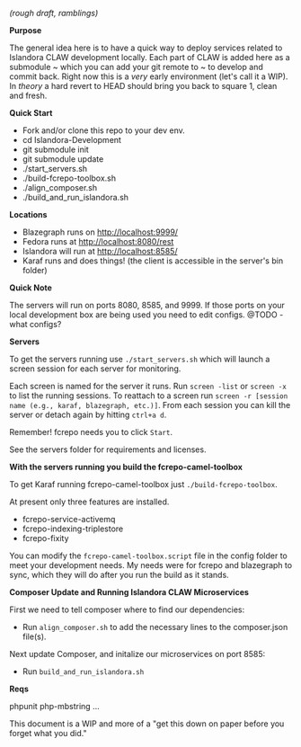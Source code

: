 *(rough draft, ramblings)*

**Purpose**

The general idea here is to have a quick way to deploy services related to Islandora CLAW development locally. Each part of CLAW is added here as a submodule ~ which you can add your git remote to ~ to develop and commit back. Right now this is a _very_ early environment (let's call it a WIP). In _theory_ a hard revert to HEAD should bring you back to square 1, clean and fresh.

**Quick Start**

* Fork and/or clone this repo to your dev env.
* cd Islandora-Development
* git submodule init
* git submodule update
* ./start_servers.sh
* ./build-fcrepo-toolbox.sh
* ./align_composer.sh
* ./build_and_run_islandora.sh

**Locations**

* Blazegraph runs on [http://localhost:9999/](http://localhost:9999/)
* Fedora runs at [http://localhost:8080/rest](http://localhost:8080/rest)
* Islandora will run at [http://localhost:8585/](http://localhost:8585/)
* Karaf runs and does things! (the client is accessible in the server's bin folder)

**Quick Note**

The servers will run on ports 8080, 8585, and 9999. If those ports on your local development box are being used you need to edit configs. @TODO - what configs?

**Servers**

To get the servers running use `./start_servers.sh` which will launch a screen session for each server for monitoring.

Each screen is named for the server it runs. Run `screen -list` or `screen -x` to list the running sessions. To reattach to a screen run `screen -r [session name (e.g., karaf, blazegraph, etc.)]`. From each session you can kill the server or detach again by hitting `ctrl+a d`. 

Remember! fcrepo needs you to click `Start`.

See the servers folder for requirements and licenses.

**With the servers running you build the fcrepo-camel-toolbox**

To get Karaf running fcrepo-camel-toolbox just `./build-fcrepo-toolbox`. 

At present only three features are installed. 

* fcrepo-service-activemq
* fcrepo-indexing-triplestore
* fcrepo-fixity

You can modify the `fcrepo-camel-toolbox.script` file in the config folder to meet your development needs. My needs were for fcrepo and blazegraph to sync, which they will do after you run the build as it stands.

**Composer Update and Running Islandora CLAW Microservices**

First we need to tell composer where to find our dependencies:
* Run `align_composer.sh` to add the necessary lines to the composer.json file(s).

Next update Composer, and initalize our microservices on port 8585:
* Run `build_and_run_islandora.sh`


**Reqs**

phpunit
php-mbstring
...


This document is a WIP and more of a "get this down on paper before you forget what you did." 
